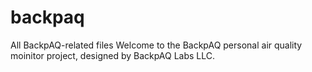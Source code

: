 # backpaq
All BackpAQ-related files
Welcome to the BackpAQ personal air quality moinitor project, designed by BackpAQ Labs LLC.
